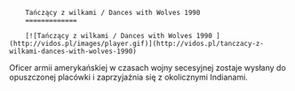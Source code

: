 
        Tańczący z wilkami / Dances with Wolves 1990 
        =============
        
        [![Tańczący z wilkami / Dances with Wolves 1990 ](http://vidos.pl/images/player.gif)](http://vidos.pl/tanczacy-z-wilkami-dances-with-wolves-1990)
        
        
 Oficer armii amerykańskiej w czasach wojny secesyjnej zostaje wysłany do opuszczonej placówki i zaprzyjaźnia się z okolicznymi Indianami.
    